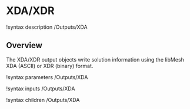 # XDA/XDR

!syntax description /Outputs/XDA

## Overview

The XDA/XDR output objects write solution information using the libMesh XDA (ASCII) or
XDR (binary) format.

!syntax parameters /Outputs/XDA

!syntax inputs /Outputs/XDA

!syntax children /Outputs/XDA
